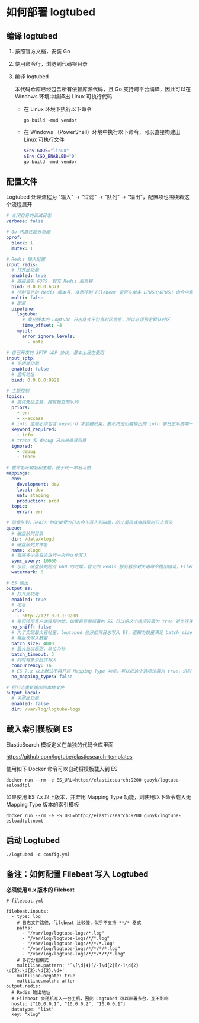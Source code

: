 # 如何部署 logtubed

## 编译 logtubed

1. 按照官方文档，安装 Go
2. 使用命令行，浏览到代码根目录
3. 编译 logtubed

   本代码仓库已经包含所有依赖库源代码，且 Go 支持跨平台编译，因此可以在 Windows 环境中编译出 Linux 可执行代码

    * 在 Linux 环境下执行以下命令

        ```shell
        go build -mod vendor
        ```

    * 在 Windows （PowerShell）环境中执行以下命令，可以直接构建出 Linux 可执行文件

        ```powershell
        $Env:GOOS="linux"
        $Env:CGO_ENABLED="0"
        go build -mod vendor
        ```

## 配置文件

Logtubed 处理流程为 "输入" -> "过滤" -> "队列" -> "输出"，配置项也围绕着这个流程展开

```yaml
# 关闭自身的调试日志
verbose: false

# Go 内置性能分析器
pprof:
  block: 1
  mutex: 1

# Redis 输入配置
input_redis:
  # 打开此功能
  enabled: true
  # 直接监听 6379，冒充 Redis 服务器
  bind: 0.0.0.0:6379
  # 控制冒充的 Redis 版本号，从而控制 Filebeat 是否在单条 LPUSH/RPUSH 命令中塞多条日志
  multi: false
  # 配置
  pipeline:
    logtube:
      # 最初版本的 Logtube 日志格式不包含时区信息，所以必须指定默认时区
      time_offset: -8
    mysql:
      error_ignore_levels:
        - note

# 自己开发的 SPTP UDP 协议，基本上没在使用
input_sptp:
  # 关闭此功能
  enabled: false
  # 监听地址
  bind: 0.0.0.0:9921

# 主题控制
topics:
  # 高优先级主题，拥有独立的队列
  priors:
    - err
    - x-access
  # info 主题必须包含 keyword 才会被收集，要不然他们瞎输出的 info 够日志系统喝一壶
  keyword_required:
    - info
  # trace 和 debug 日志被直接忽略
  ignored:
    - debug
    - trace

# 重命名环境名和主题，便于统一命名习惯
mappings:
  env:
    development: dev
    local: dev
    uat: staging
    production: prod
  topic:
    error: err

# 磁盘队列，Redis 协议接受的日志会先写入到磁盘，防止重启或者故障时日志丢失
queue:
  # 磁盘队列目录
  dir: /data/xlogd
  # 磁盘队列文件名
  name: xlogd
  # 每隔多少条日志进行一次持久化写入
  sync_every: 10000
  # 水位，磁盘队列超过 6GB 的时候，冒充的 Redis 服务器会对所用命令抛出错误，Filebeat 收到错误就会暂停写入并重连
  watermark: 6

# ES 输出
output_es:
  # 打开此功能
  enabled: true
  # 地址
  urls:
    - http://127.0.0.1:9200
  # 是否停用客户端嗅探功能，如果是容器部署的 ES 可以把这个选项设置为 true 避免连接不到服务器
  no_sniff: false
  # 为了实现最大吞吐量，logtubed 会分批将日志写入 ES，逻辑为数量满足 batch_size 时，或者等待超过 batch_timeout 秒后，将该批次写入 ES
  # 每批次写入数量
  batch_size: 4000
  # 最大批次延迟，单位为秒
  batch_timeout: 3
  # 同时有多少批次写入
  concurrency: 16
  # ES 7.x 以上默认不再开启 Mapping Type 功能，可以把这个选项设置为 true，这时 logtubed 输出 ES 不再设置 Mapping Type
  no_mapping_types: false

# 把日志重新输出到本地文件
output_local:
  # 关闭此功能
  enabled: false
  dir: /var/log/logtube-logs
```

## 载入索引模板到 ES

ElasticSearch 模板定义在单独的代码仓库里面

https://github.com/logtube/elasticsearch-templates

使用如下 Docker 命令可以自动将模板载入到 ES

```shell
docker run --rm -e ES_URL=http://elasticsearch:9200 guoyk/logtube-esloadtpl
```

如果使用 ES 7.x 以上版本，并弃用 Mapping Type 功能，则使用以下命令载入无 Mapping Type 版本的索引模板

```shell
docker run --rm -e ES_URL=http://elasticsearch:9200 guoyk/logtube-esloadtpl:nomt
```

## 启动 Logtubed

```
./logtubed -c config.yml
```

## 备注：如何配置 Filebeat 写入 Logtubed

**必须使用 6.x 版本的 Filebeat**

```
# filebeat.yml

filebeat.inputs:
  - type: log
    # 日志文件路径，filebeat 比较傻，似乎不支持 **/* 格式
    paths:
      - "/var/log/logtube-logs/*.log"
      - "/var/log/logtube-logs/*/*.log"
      - "/var/log/logtube-logs/*/*/*.log"
      - "/var/log/logtube-logs/*/*/*/*.log"
      - "/var/log/logtube-logs/*/*/*/*/*.log"
    # 多行分割模式
    multiline.pattern: '^\[\d{4}[/-]\d{2}[/-]\d{2} \d{2}:\d{2}:\d{2}.\d+'
    multiline.negate: true
    multiline.match: after
output.redis:
  # Redis 输出地址
  # Filebeat 会随机写入一台主机，因此 Logtubed 可以部署多台，互不影响
  hosts: ["10.0.0.1", "10.0.0.2", "10.0.0.1"]
  datatype: "list"
  key: "xlog"
```
